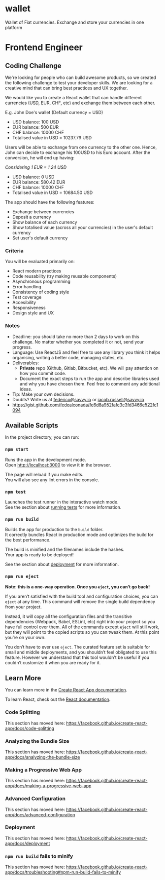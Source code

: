# wallet
Wallet of Fiat currencies. Exchange and store your currencies in one platform

# Frontend Engineer

## Coding Challenge
We're looking for people who can build awesome products, so we created the following challenge to test your developer skills. We are looking for a creative mind that can bring best practices and UX together.

We would like you to create a React wallet that can handle different currencies (USD, EUR, CHF, etc) and exchange them between each other.

E.g. John Doe's wallet (Default currency = USD)
- USD balance: 100 USD
- EUR balance: 500 EUR
- CHF balance: 10000 CHF
- Totalised value in USD = 10237.79 USD

Users will be able to exchange from one currency to the other one. Hence, John can decide to exchange his 100USD to his Euro account. After the conversion, he will end up having:

*Considering 1 EUR = 1.24 USD*
- USD balance: 0 USD
- EUR balance: 580.42 EUR
- CHF balance: 10000 CHF
- Totalised value in USD = 10684.50 USD

The app should have the following features:
* Exchange between currencies
* Deposit a currency
* Show balance of each currency
* Show totalised value (across all your currencies) in the user's default currency
* Set user's default currency

### Criteria
You will be evaluated primarily on:
- React modern practices
- Code reusability (try making reusable components)
- Asynchronous programming
- Error handling
- Consistency of coding style
- Test coverage
- Accesibility
- Responsiveness
- Design style and UX

### Notes
- Deadline: you should take no more than 2 days to work on this challenge. No matter whether you completed it or not, send your progress.
- Language: Use ReactJS and feel free to use any library you think it helps organising, writing a better code, managing states, etc.
- Deliverables:
    - **Private** repo (Github, Gitlab, Bitbucket, etc). We will pay attention on how you commit code.
    - Document the exact steps to run the app and describe libraries used and why you have chosen them. Feel free to comment any additional ideas.
- Tip: Make your own decisions.
- Doubts? Write us at federico@savvy.io or jacob.russell@savvy.io
- https://gist.github.com/fedealconada/fe6d8a952fafc3c3fd3466e522fc1094

## Available Scripts

In the project directory, you can run:

### `npm start`

Runs the app in the development mode.<br>
Open [http://localhost:3000](http://localhost:3000) to view it in the browser.

The page will reload if you make edits.<br>
You will also see any lint errors in the console.

### `npm test`

Launches the test runner in the interactive watch mode.<br>
See the section about [running tests](https://facebook.github.io/create-react-app/docs/running-tests) for more information.

### `npm run build`

Builds the app for production to the `build` folder.<br>
It correctly bundles React in production mode and optimizes the build for the best performance.

The build is minified and the filenames include the hashes.<br>
Your app is ready to be deployed!

See the section about [deployment](https://facebook.github.io/create-react-app/docs/deployment) for more information.

### `npm run eject`

**Note: this is a one-way operation. Once you `eject`, you can’t go back!**

If you aren’t satisfied with the build tool and configuration choices, you can `eject` at any time. This command will remove the single build dependency from your project.

Instead, it will copy all the configuration files and the transitive dependencies (Webpack, Babel, ESLint, etc) right into your project so you have full control over them. All of the commands except `eject` will still work, but they will point to the copied scripts so you can tweak them. At this point you’re on your own.

You don’t have to ever use `eject`. The curated feature set is suitable for small and middle deployments, and you shouldn’t feel obligated to use this feature. However we understand that this tool wouldn’t be useful if you couldn’t customize it when you are ready for it.

## Learn More

You can learn more in the [Create React App documentation](https://facebook.github.io/create-react-app/docs/getting-started).

To learn React, check out the [React documentation](https://reactjs.org/).

### Code Splitting

This section has moved here: https://facebook.github.io/create-react-app/docs/code-splitting

### Analyzing the Bundle Size

This section has moved here: https://facebook.github.io/create-react-app/docs/analyzing-the-bundle-size

### Making a Progressive Web App

This section has moved here: https://facebook.github.io/create-react-app/docs/making-a-progressive-web-app

### Advanced Configuration

This section has moved here: https://facebook.github.io/create-react-app/docs/advanced-configuration

### Deployment

This section has moved here: https://facebook.github.io/create-react-app/docs/deployment

### `npm run build` fails to minify

This section has moved here: https://facebook.github.io/create-react-app/docs/troubleshooting#npm-run-build-fails-to-minify
